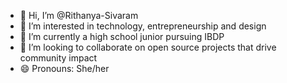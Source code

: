 - 👋 Hi, I’m @Rithanya-Sivaram
- 👀 I’m interested in technology, entrepreneurship and design 
- 🌱 I’m currently a high school junior pursuing IBDP 
- 💞️ I’m looking to collaborate on open source projects that drive community impact 
- 😄 Pronouns: She/her 

<!---
Rithanya-Sivaram/Rithanya-Sivaram is a ✨ special ✨ repository because its `README.md` (this file) appears on your GitHub profile.
You can click the Preview link to take a look at your changes.
--->
